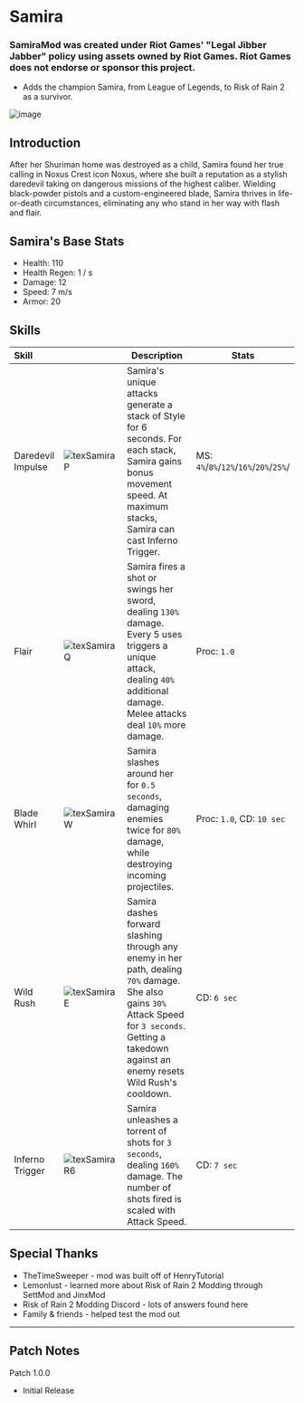 # Samira
### SamiraMod was created under Riot Games' "Legal Jibber Jabber" policy using assets owned by Riot Games.  Riot Games does not endorse or sponsor this project.

- Adds the champion Samira, from League of Legends, to Risk of Rain 2 as a survivor.

![image](https://github.com/user-attachments/assets/ec721952-0d99-4c56-961a-a71b82fad2f6)

## Introduction
After her Shuriman home was destroyed as a child, Samira found her true calling in Noxus Crest icon Noxus, where she built a reputation as a stylish daredevil taking on dangerous missions of the highest caliber. Wielding black-powder pistols and a custom-engineered blade, Samira thrives in life-or-death circumstances, eliminating any who stand in her way with flash and flair.

## Samira's Base Stats
- Health: 110
- Health Regen: 1 / s
- Damage: 12
- Speed: 7 m/s
- Armor: 20

## Skills


| Skill             | | Description                                                                                                                                                                                             | Stats                                  |
|:------------------|-|---------------------------------------------------------------------------------------------------------------------------------------------------------------------------------------------------------|----------------------------------------|
| Daredevil Impulse | ![texSamiraP](https://github.com/user-attachments/assets/c6b86a30-5760-4679-a043-5098d5fea3a2) | Samira's unique attacks generate a stack of Style for 6 seconds. For each stack, Samira gains bonus movement speed. At maximum stacks, Samira can cast Inferno Trigger.                                 | MS: `4%`/`8%`/`12%`/`16%`/`20%`/`25%`/ |
| Flair             | ![texSamiraQ](https://github.com/user-attachments/assets/abebe165-8ccc-46ae-a8f1-1960ffc38dda) | Samira fires a shot or swings her sword, dealing `130%` damage. Every 5 uses triggers a unique attack, dealing `40%` additional damage. Melee attacks deal `10%` more damage.                           | Proc: `1.0`                            |
| Blade Whirl       | ![texSamiraW](https://github.com/user-attachments/assets/acfa597c-ff8b-4432-84f2-d4c4af6f1c92) | Samira slashes around her for `0.5 seconds`, damaging enemies twice for `80%` damage, while destroying incoming projectiles.                                                                            | Proc: `1.0`, CD: `10 sec`              |
| Wild Rush         | ![texSamiraE](https://github.com/user-attachments/assets/00d874b3-50a4-4ca6-b007-318d693a164b) | Samira dashes forward slashing through any enemy in her path, dealing `70%` damage. She also gains `30%` Attack Speed for `3 seconds`. Getting a takedown against an enemy resets Wild Rush's cooldown. | CD: `6 sec`                            |
| Inferno Trigger   | ![texSamiraR6](https://github.com/user-attachments/assets/a47afc70-b14c-4f72-8050-75bc3cb6532e) | Samira unleashes a torrent of shots for `3 seconds`, dealing `160%` damage. The number of shots fired is scaled with Attack Speed.                                                                       | CD: `7 sec`                            |


## Special Thanks
- TheTimeSweeper - mod was built off of HenryTutorial
- Lemonlust - learned more about Risk of Rain 2 Modding through SettMod and JinxMod
- Risk of Rain 2 Modding Discord - lots of answers found here
- Family & friends - helped test the mod out

---

## Patch Notes

Patch 1.0.0
- Initial Release